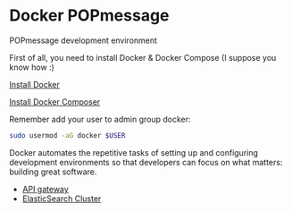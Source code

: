 # Docker POPmessage

POPmessage development environment

First of all, you need to install Docker & Docker Compose (I suppose you know how :)

[Install Docker](https://docs.docker.com/engine/installation/)

[Install Docker Composer](https://docs.docker.com/compose/install/)

Remember add your user to admin group docker:

```sh
sudo usermod -aG docker $USER
```

Docker automates the repetitive tasks of setting up and configuring development environments so that developers can focus on what matters: building great software.

- [API gateway](https://github.com/acostasg/Docker/tree/master/API)
- [ElasticSearch Cluster](https://github.com/acostasg/Docker/blob/master/ElasticSearchCluster/README.md)
